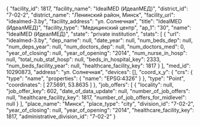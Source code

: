 {
    "facility_id": 1817,
    "facility_name": "IdealMED (ИдеалМЕД)",
    "district_id": "7-02-2",
    "district_name": "Ленинский район, Минск",
    "facility_url": "idealmed-3.by",
    "facility_address": "ул. Солнечная",
    "title": "IdealMED (ИдеалМЕД)",
    "facility_type": "Медицинский центр",
    "ap_1": "30",
    "name": "IdealMED (ИдеалМЕД)",
    "state": "private institution",
    "stats": [
        {
            "url": "idealmed-3.by",
            "dep_name": null,
            "date_year": null,
            "num_beds_dep": null,
            "num_deps_year": null,
            "num_doctors_dep": null,
            "num_doctors_med": 0,
            "year_of_closing": null,
            "year_of_opening": "2014",
            "num_nurse_in_hosp": null,
            "total_nub_staf_hosp": null,
            "beds_in_hospital_key": 2333,
            "num_beds_facility_year": null,
            "healthcare_facility_key": 1817
        }
    ],
    "med_id": 10290873,
    "address": "ул. Солнечная",
    "devices": [],
    "coord_x_y": {
        "crs": {
            "type": "name",
            "properties": {
                "name": "EPSG:4326"
            }
        },
        "type": "Point",
        "coordinates": [
            27.5691,
            53.8635
        ]
    },
    "job_offers": [
        {
            "locality": null,
            "job_offer_key": 602,
            "date_of_data_update": null,
            "number_of_job_offers": null,
            "healthcare_facility_key": 1817,
            "number_of_job_offers_for_midlevel": null
        }
    ],
    "place_name": "Минск",
    "place_type": "city",
    "division_id": "7-02-2",
    "year_of_closing": null,
    "year_of_opening": "2014",
    "healthcare_facility_key": 1817,
    "administrative_division_id": "7-02-2"
}